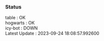 ### Status


table : OK  
hogwarts : OK  
icy-bot : DOWN  
Latest Update : 2023-09-24 18:08:57.992600
